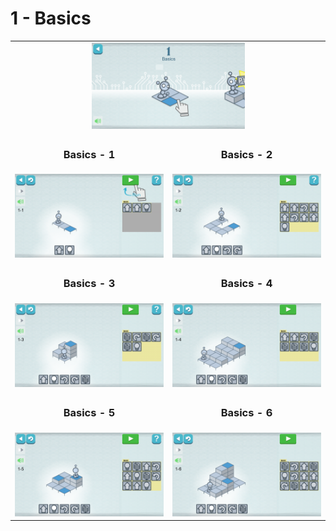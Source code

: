 # 1 - Basics

<table border=0 align="center">
    <tr align="center" valign="middle">
        <td colspan="2"> <img src="1_basics.png" alt="1 - basic" width="50%" /> </td>
    </tr>
    <tr align="center" valign="middle">
        <td><h3>Basics - 1</h3></td>
        <td><h3>Basics - 2</h3></td>
    </tr>
    <tr align="center" valign="middle">
        <td><img src="1_1.png" /></td>
        <td><img src="1_2.png" /></td>
    </tr>
    <tr align="center" valign="middle">
        <td><h3>Basics - 3</h3></td>
        <td><h3>Basics - 4</h3></td>
    </tr>
    <tr align="center" valign="middle">
        <td><img src="1_3.png" /></td>
        <td><img src="1_4.png" /></td>
    </tr>
    <tr align="center" valign="middle">
        <td><h3>Basics - 5</h3></td>
        <td><h3>Basics - 6</h3></td>
    </tr>
    <tr align="center" valign="middle">
        <td><img src="1_5.png" /></td>
        <td><img src="1_6.png" /></td>
    </tr>
</table>
